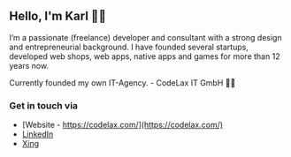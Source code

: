 ## Hello, I'm Karl 👋👋

I’m a passionate (freelance) developer and consultant with a strong design and entrepreneurial background.
I have founded several startups, developed web shops, web apps, native apps and games for more than 12 years now.

Currently founded my own IT-Agency. - CodeLax IT GmbH  🍻🚀

### Get in touch via

- [Website - https://codelax.com/](https://codelax.com/)
- [LinkedIn](https://www.linkedin.com/in/karlvonbonin/)
- [Xing](https://www.xing.com/profile/Karl_vonBonin/cv)

